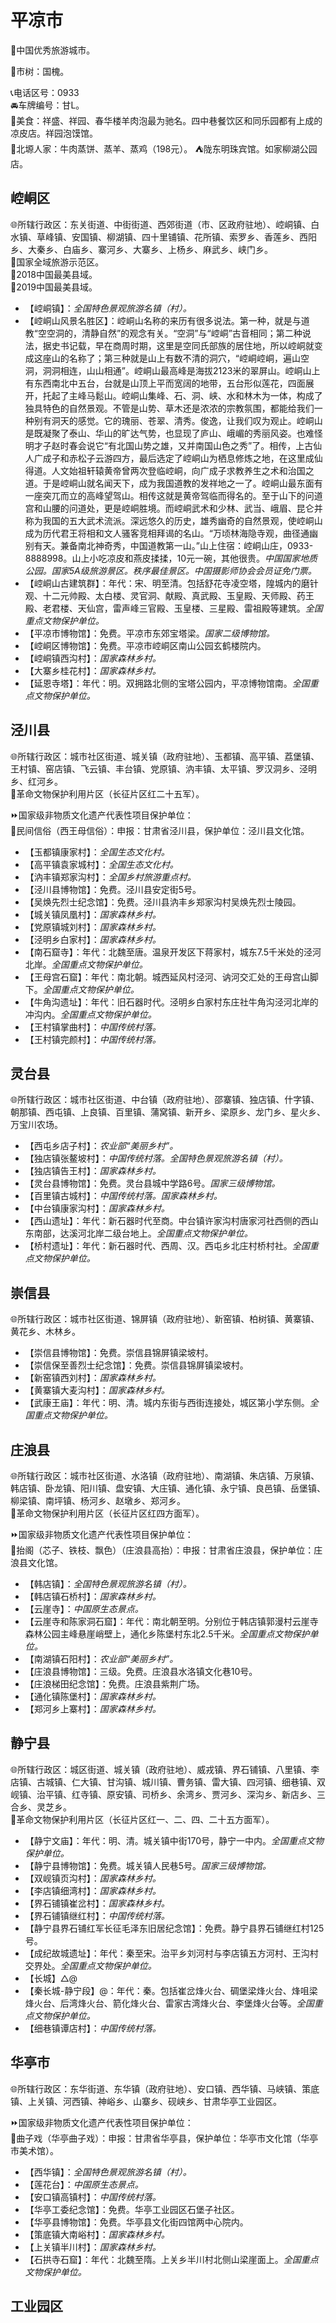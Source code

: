 # 平凉市  
🏅中国优秀旅游城市。  
  
🌳市树：国槐。  
  
📞电话区号：0933  
🚘车牌编号：甘L。  
🍴美食：祥盛、祥园、春华楼羊肉泡最为驰名。四中巷餐饮区和同乐园都有上成的凉皮店。祥园泡馍馆。  
🍴北塬人家：牛肉蒸饼、蒸羊、蒸鸡（198元）。 
⛺陇东明珠宾馆。如家柳湖公园店。  

## 崆峒区  
🌐所辖行政区：东关街道、中街街道、西郊街道（市、区政府驻地）、崆峒镇、白水镇、草峰镇、安国镇、柳湖镇、四十里铺镇、花所镇、索罗乡、香莲乡、西阳乡、大秦乡、白庙乡、寨河乡、大寨乡、上杨乡、麻武乡、峡门乡。  
🚩国家全域旅游示范区。  
🏅2018中国最美县域。  
🏅2019中国最美县域。  
  
* 【崆峒镇】：*全国特色景观旅游名镇（村）。*  
* 【崆峒山风景名胜区】：崆峒山名称的来历有很多说法。第一种，就是与道教“空空洞的，清静自然”的观念有关。“空洞”与“崆峒”古音相同；第二种说法，据史书记载，早在商周时期，这里是空同氏部族的居住地，所以崆峒就变成这座山的名称了；第三种就是山上有数不清的洞穴，“崆峒崆峒，遍山空洞，洞洞相连，山山相通”。崆峒山最高峰是海拔2123米的翠屏山。崆峒山上有东西南北中五台，台就是山顶上平而宽阔的地带，五台形似莲花，四面展开，托起了主峰马鬆山。崆峒山集峰、石、洞、峡、水和林木为一体，构成了独具特色的自然景观。不管是山势、草木还是浓浓的宗教氛围，都能给我们一种别有洞天的感觉。它的瑰丽、苍翠、清秀。俊逸，让我们叹为观止。崆峒山是既凝聚了泰山、华山的旷达气势，也显现了庐山、峨嵋的秀丽风姿。也难怪明才子赵时春会说它“有北国山势之雄，又并南国山色之秀”了。相传，上古仙人广成子和赤松子云游四方，最后选定了崆峒山为栖息修炼之地，在这里成仙得道。人文始祖轩辕黄帝曾两次登临崆峒，向广成子求教养生之术和治国之道。于是崆峒山就名闻天下，成为我国道教的发祥地之一了。崆峒山最东面有一座突兀而立的高峰望驾山。相传这就是黄帝驾临而得名的。至于山下的问道宫和山腰的问道处，更是崆峒胜境。而崆峒武术和少林、武当、峨眉、昆仑并称为我国的五大武术流派。深远悠久的历史，雄秀幽奇的自然景观，使崆峒山成为历代君王将相和文人骚客竞相拜谒的名山。“万顷林海隐寺观，曲径通幽别有天。兼备南北神奇秀，中国道教第一山。”山上住宿：崆峒山庄，0933-8888998。山上小吃凉皮和燕皮揉揉，10元一碗，其他很贵。*中国国家地质公园。国家5A级旅游景区。秩序最佳景区。中国摄影师协会会员证免门票。*  
* 【崆峒山古建筑群】：年代：宋、明至清。包括舒花寺凌空塔，隍城内的磨针观、十二元帅殿、太白楼、灵官洞、献殿、真武殿、玉皇殿、天师殿、药王殿、老君楼、天仙宫，雷声峰三官殿、玉皇楼、三星殿、雷祖殿等建筑。*全国重点文物保护单位。*  
* 【平凉市博物馆】：免费。平凉市东郊宝塔梁。*国家二级博物馆。*  
* 【崆峒区博物馆】：免费。平凉市崆峒区南山公园玄鹤楼院内。  
* 【崆峒镇西沟村】：*国家森林乡村。*  
* 【大寨乡桂花村】：*国家森林乡村。*  
* 【延恩寺塔】：年代：明。双拥路北侧的宝塔公园内，平凉博物馆南。*全国重点文物保护单位。*  

## 泾川县  
🌐所辖行政区：城市社区街道、城关镇（政府驻地）、玉都镇、高平镇、荔堡镇、王村镇、窑店镇、飞云镇、丰台镇、党原镇、汭丰镇、太平镇、罗汉洞乡、泾明乡、红河乡。  
🚩革命文物保护利用片区（长征片区红二十五军）。  
  
⏩国家级非物质文化遗产代表性项目保护单位：  
🔸民间信俗（西王母信俗）：申报：甘肃省泾川县，保护单位：泾川县文化馆。  
  
* 【玉都镇康家村】：*全国生态文化村。*  
* 【高平镇袁家城村】：*全国生态文化村。*  
* 【汭丰镇郑家沟村】：*全国乡村旅游重点村。*  
* 【泾川县博物馆】：免费。泾川县安定街5号。  
* 【吴焕先烈士纪念馆】：免费。泾川县汭丰乡郑家沟村吴焕先烈士陵园。  
* 【城关镇凤凰村】：*国家森林乡村。*  
* 【党原镇城刘村】：*国家森林乡村。*  
* 【泾明乡白家村】：*国家森林乡村。*  
* 【南石窟寺】：年代：北魏至唐。温泉开发区下蒋家村，城东7.5千米处的泾河北岸。*全国重点文物保护单位。*  
* 【王母宫石窟】：年代：南北朝。城西延风村泾河、讷河交汇处的王母宫山脚下。*全国重点文物保护单位。*  
* 【牛角沟遗址】：年代：旧石器时代。泾明乡白家村东庄社牛角沟泾河北岸的冲沟内。*全国重点文物保护单位。*  
* 【王村镇掌曲村】：*中国传统村落。*  
* 【王村镇完颜村】：*中国传统村落。*  

## 灵台县  
🌐所辖行政区：城市社区街道、中台镇（政府驻地）、邵寨镇、独店镇、什字镇、朝那镇、西屯镇、上良镇、百里镇、蒲窝镇、新开乡、梁原乡、龙门乡、星火乡、万宝川农场。  
  
* 【西屯乡店子村】：*农业部“美丽乡村”。*  
* 【独店镇张鳌坡村】：*中国传统村落。全国特色景观旅游名镇（村）。*  
* 【独店镇告王村】：*国家森林乡村。*  
* 【灵台县博物馆】：免费。灵台县城中学路6号。*国家三级博物馆。*  
* 【百里镇古城村】：*中国传统村落。国家森林乡村。*  
* 【中台镇康家沟村】：*国家森林乡村。*  
* 【西山遗址】：年代：新石器时代至商。中台镇许家沟村唐家河社西侧的西山东南部，达溪河北岸二级台地上。*全国重点文物保护单位。*  
* 【桥村遗址】：年代：新石器时代、西周、汉。西屯乡北庄村桥村社。*全国重点文物保护单位。*  

## 崇信县  
🌐所辖行政区：城市社区街道、锦屏镇（政府驻地）、新窑镇、柏树镇、黄寨镇、黄花乡、木林乡。  
  
* 【崇信县博物馆】：免费。崇信县锦屏镇梁坡村。  
* 【崇信保至善烈士纪念馆】：免费。崇信县锦屏镇梁坡村。  
* 【新窑镇西刘村】：*国家森林乡村。*  
* 【黄寨镇大麦沟村】：*国家森林乡村。*  
* 【武康王庙】：年代：明、清。城内东街与西街连接处，城区第小学东侧。*全国重点文物保护单位。*  

## 庄浪县  
🌐所辖行政区：城市社区街道、水洛镇（政府驻地）、南湖镇、朱店镇、万泉镇、韩店镇、卧龙镇、阳川镇、盘安镇、大庄镇、通化镇、永宁镇、良邑镇、岳堡镇、柳梁镇、南坪镇、杨河乡、赵墩乡、郑河乡。  
🚩革命文物保护利用片区（长征片区红四方面军）。  
  
⏩国家级非物质文化遗产代表性项目保护单位：  
🔸抬阁（芯子、铁枝、飘色）（庄浪县高抬）：申报：甘肃省庄浪县，保护单位：庄浪县文化馆。  
 
* 【韩店镇】：*全国特色景观旅游名镇（村）。*  
* 【韩店镇石桥村】：*国家森林乡村。*  
* 【云崖寺】：*中国原生态景点。*  
* 【云崖寺和陈家洞石窟】：年代：南北朝至明。分别位于韩店镇郭漫村云崖寺森林公园主峰悬崖峭壁上，通化乡陈堡村东北2.5千米。*全国重点文物保护单位。*  
* 【南湖镇石阳村】：*农业部“美丽乡村”。*  
* 【庄浪县博物馆】：三级。免费。庄浪县水洛镇文化巷10号。  
* 【庄浪梯田纪念馆】：免费。庄浪县紫荆广场。  
* 【通化镇陈堡村】：*国家森林乡村。*  
* 【郑河乡上寨村】：*国家森林乡村。*  

## 静宁县  
🌐所辖行政区：城区街道、城关镇（政府驻地）、威戎镇、界石铺镇、八里镇、李店镇、古城镇、仁大镇、甘沟镇、城川镇、曹务镇、雷大镇、四河镇、细巷镇、双岘镇、治平镇、红寺镇、原安镇、司桥乡、余湾乡、贾河乡、深沟乡、新店乡、三合乡、灵芝乡。  
🚩革命文物保护利用片区（长征片区红一、二、四、二十五方面军）。  
  
* 【静宁文庙】：年代：明、清。城关镇中街170号，静宁一中内。*全国重点文物保护单位。*  
* 【静宁县博物馆】：免费。城关镇人民巷5号。*国家三级博物馆。*  
* 【双岘镇页沟村】：*国家森林乡村。*  
* 【李店镇细湾村】：*国家森林乡村。*  
* 【界石铺镇崔岔村】：*国家森林乡村。*  
* 【界石铺镇继红村】：*中国传统村落。*  
* 【静宁县界石铺红军长征毛泽东旧居纪念馆】：免费。静宁县界石铺继红村125号。  
* 【成纪故城遗址】：年代：秦至宋。治平乡刘河村与李店镇五方河村、王沟村交界处。*全国重点文物保护单位。*  
* 【长城】△@  
* 【秦长城-静宁段】@：年代：秦。包括崔岔烽火台、碉堡梁烽火台、烽咀梁烽火台、后湾烽火台、箭化烽火台、雷家古湾烽火台、李堡烽火台等。*全国重点文物保护单位。*  
* 【细巷镇谭店村】：*中国传统村落。*  

## 华亭市  
🌐所辖行政区：东华街道、东华镇（政府驻地）、安口镇、西华镇、马峡镇、策底镇、上关镇、河西镇、神峪乡、山寨乡、砚峡乡、甘肃华亭工业园区。  
  
⏩国家级非物质文化遗产代表性项目保护单位：  
🔸曲子戏（华亭曲子戏）：申报：甘肃省华亭县，保护单位：华亭市文化馆（华亭市美术馆）。  
  
* 【西华镇】：*全国特色景观旅游名镇（村）。*  
* 【莲花台】：*中国原生态景点。*  
* 【安口镇高镇村】：*中国传统村落。*  
* 【华亭工委纪念馆】：免费。华亭工业园区石堡子社区。  
* 【华亭县博物馆】：免费。华亭县文化街四馆两中心院内。  
* 【策底镇大南峪村】：*国家森林乡村。*  
* 【上关镇半川村】：*国家森林乡村。*  
* 【石拱寺石窟】：年代：北魏至隋。上关乡半川村北侧山梁崖面上。*全国重点文物保护单位。*  
  
## 工业园区  